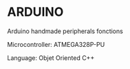 # ARDUINO 

Arduino handmade peripherals fonctions

Microcontroller: ATMEGA328P-PU 

Language: Objet Oriented C++

